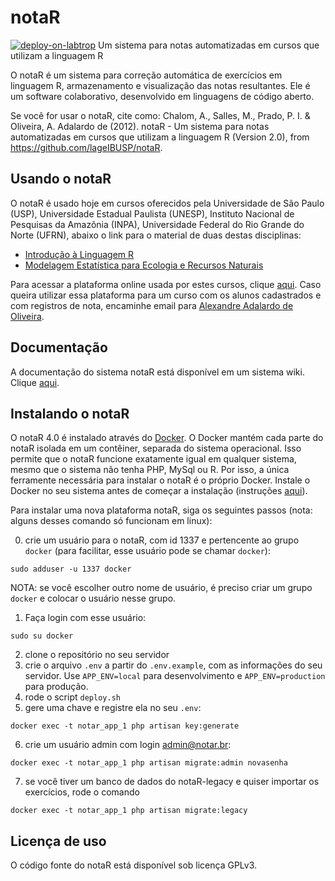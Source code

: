 # notaR
[![deploy-on-labtrop](https://github.com/lageIBUSP/notaR/actions/workflows/deploy-on-labtrop.yml/badge.svg)](https://github.com/lageIBUSP/notaR/actions/workflows/deploy-on-labtrop.yml)
Um sistema para notas automatizadas em cursos que utilizam a linguagem R

O notaR é um sistema para correção automática de exercícios em linguagem R, armazenamento e
visualização das notas resultantes. Ele é um software colaborativo, desenvolvido em linguagens de código aberto.

Se você for usar o notaR, cite como:
Chalom, A., Salles, M., Prado, P. I. & Oliveira, A. Adalardo de (2012). notaR - Um sistema para notas automatizadas em cursos que utilizam a linguagem R (Version 2.0), from https://github.com/lageIBUSP/notaR.

## Usando o notaR

O notaR é usado hoje em cursos oferecidos pela Universidade de São Paulo (USP), Universidade Estadual Paulista (UNESP),
Instituto Nacional de Pesquisas da Amazônia (INPA), Universidade Federal do Rio Grande do Norte (UFRN), abaixo o link para o material de duas destas disciplinas:
* [Introdução à Linguagem R](http://ecor.ib.usp.br)
* [Modelagem Estatística para Ecologia e Recursos Naturais](http://cmq.esalq.usp.br/BIE5781/doku.php)

Para acessar a plataforma online usada por estes cursos, clique [aqui](http://notar.ib.usp.br/).
Caso queira utilizar essa plataforma para um curso com os alunos cadastrados e com registros de nota, encaminhe email para <a href= "mailto:aleadalardo@gmail.com?subject=Cadastro notaR">Alexandre Adalardo de Oliveira</a>.

## Documentação

A documentação do sistema notaR está disponível em um sistema wiki. Clique [aqui](https://github.com/lageIBUSP/notaR/wiki).

## Instalando o notaR

O notaR 4.0 é instalado através do [Docker](https://www.docker.com/). O Docker mantém cada parte do notaR isolada em um contêiner, separada do sistema operacional. Isso permite que o notaR funcione exatamente igual em qualquer sistema, mesmo que o sistema não tenha PHP, MySql ou R. Por isso, a única ferramente necessária para instalar o notaR é o próprio Docker. Instale o Docker no seu sistema antes de começar a instalação (instruções [aqui](https://docs.docker.com/get-docker/)).

Para instalar uma nova plataforma notaR, siga os seguintes passos (nota: alguns desses comando só funcionam em linux):

0. crie um usuário para o notaR, com id 1337 e pertencente ao grupo `docker` (para facilitar, esse usuário pode se chamar `docker`):
```
sudo adduser -u 1337 docker
```
NOTA: se você escolher outro nome de usuário, é preciso criar um grupo `docker` e colocar o usuário nesse grupo.
1. Faça login com esse usuário:
```
sudo su docker
```
2. clone o repositório no seu servidor
3. crie o arquivo ```.env``` a partir do ```.env.example```, com as informações do seu servidor. Use ```APP_ENV=local``` para desenvolvimento e ```APP_ENV=production``` para produção.
4. rode o script ```deploy.sh```
5. gere uma chave e registre ela no seu ```.env```:
```
docker exec -t notar_app_1 php artisan key:generate
```
6. crie um usuário admin com login admin@notar.br:
```
docker exec -t notar_app_1 php artisan migrate:admin novasenha
```
7. se você tiver um banco de dados do notaR-legacy e quiser importar os exercícios, rode o comando
```
docker exec -t notar_app_1 php artisan migrate:legacy
```

## Licença de uso
O código fonte do notaR está disponível sob licença GPLv3.
